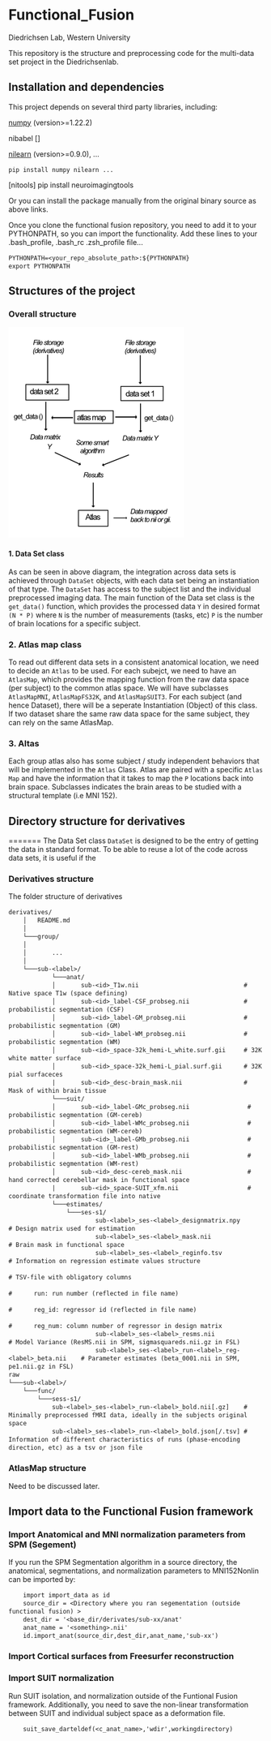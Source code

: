 # Functional_Fusion
Diedrichsen Lab, Western University

This repository is the structure and preprocessing code for the multi-data set project in the Diedrichsenlab.

## Installation and dependencies
This project depends on several third party libraries, including:

[numpy](https://numpy.org/) (version>=1.22.2)

nibabel []

[nilearn](https://nilearn.github.io/stable/index.html) (version>=0.9.0), ...

	pip install numpy nilearn ...

[nitools]
    pip install neuroimagingtools

Or you can install the package manually from the original binary source as above links.

Once you clone the functional fusion repository, you need to add it to your PYTHONPATH, so you can import the functionality. Add these lines to your .bash_profile, .bash_rc .zsh_profile file... 

```
PYTHONPATH=<your_repo_absolute_path>:${PYTHONPATH}
export PYTHONPATH
```


## Structures of the project
### Overall structure
![ScreenShot](docs/data_flow.png)



#### 1. Data Set class
As can be seen in above diagram, the integration across data sets is achieved through  `DataSet` objects, with each data set being an instantiation of that type. The `DataSet` has access to the subject list and the individual preprocessed imaging data. The main function of the Data set class is the  `get_data()` function, which provides the
processed data `Y` in desired format `(N * P)` where `N` is the number of measurements (tasks, etc) `P` is the number of brain locations for a specific subject.

### 2. Atlas map class

To read out different data sets in a consistent anatomical location, we need to
decide an `Atlas` to be used. For each subejct, we need to have an `AtlasMap`, which provides the mapping function from the raw data space (per subject) to the common atlas space. We will have subclasses `AtlasMapMNI`, `AtlasMapFS32K`, and `AtlasMapSUIT3`. For each subject (and hence Dataset), there will be a seperate Instantiation (Object) of this class. If two dataset share the same raw data space for the same subject, they can rely on the same AtlasMap.

### 3. Altas
Each group atlas also has some subject / study independent behaviors that will be implemented in the `Atlas` Class. Atlas are paired with a specific `Atlas Map` and have the information that it takes to map the `P` locations back into brain space. Subclasses indicates the brain areas to be studied with a structural template (i.e MNI 152).

## Directory structure for derivatives
=======
The Data Set class `DataSet` is designed to be the entry of getting the data in standard format. To be able to reuse a lot of the code across data sets, it is useful if the

### Derivatives structure

The folder structure of derivatives

    
    derivatives/
        │   README.md
        │
        └───group/
        │
        │       ...
        │
        └───sub-<label>/
                └───anat/
                │       sub-<id>_T1w.nii                             # Native space T1w (space defining)
                │       sub-<id>_label-CSF_probseg.nii               # probabilistic segmentation (CSF)
                │       sub-<id>_label-GM_probseg.nii                # probabilistic segmentation (GM)
                │       sub-<id>_label-WM_probseg.nii                # probabilistic segmentation (WM)
                │       sub-<id>_space-32k_hemi-L_white.surf.gii     # 32K white matter surface
                │       sub-<id>_space-32k_hemi-L_pial.surf.gii      # 32K pial surfaceces
                |       sub-<id>_desc-brain_mask.nii                 # Mask of within brain tissue
                └───suit/
                │       sub-<id>_label-GMc_probseg.nii                # probabilistic segmentation (GM-cereb)
                │       sub-<id>_label-WMc_probseg.nii                # probabilistic segmentation (WM-cereb)
                │       sub-<id>_label-GMb_probseg.nii                # probabilistic segmentation (GM-rest)
                │       sub-<id>_label-WMb_probseg.nii                # probabilistic segmentation (WM-rest)
                │       sub-<id>_desc-cereb_mask.nii                  # hand corrected cerebellar mask in functional space               
                |       sub-<id>_space-SUIT_xfm.nii                   # coordinate transformation file into native
                └───estimates/
        			└───ses-s1/
                            sub-<label>_ses-<label>_designmatrix.npy                    # Design matrix used for estimation
                            sub-<label>_ses-<label>_mask.nii                            # Brain mask in functional space
                            sub-<label>_ses-<label>_reginfo.tsv                         # Information on regression estimate values structure
                                                                                        # TSV-file with obligatory columns
                                                                                        #      run: run number (reflected in file name)
                                                                                        #      reg_id: regressor id (reflected in file name)
                                                                                        #      reg_num: column number of regressor in design matrix
                            sub-<label>_ses-<label>_resms.nii                           # Model Variance (ResMS.nii in SPM, sigmasquareds.nii.gz in FSL)
                            sub-<label>_ses-<label>_run-<label>_reg-<label>_beta.nii    # Parameter estimates (beta_0001.nii in SPM, pe1.nii.gz in FSL)
    raw
    └───sub-<label>/
        └───func/
            └───sess-s1/
                sub-<label>_ses-<label>_run-<label>_bold.nii[.gz]    # Minimally preprocessed fMRI data, ideally in the subjects original space
                sub-<label>_ses-<label>_run-<label>_bold.json[/.tsv] # Information of different characteristics of runs (phase-encoding direction, etc) as a tsv or json file

### AtlasMap structure

Need to be discussed later.


## Import data to the Functional Fusion framework
### Import Anatomical and MNI normalization parameters from SPM (Segement)
If you run the SPM Segmentation algorithm in a source directory, the anatomical, segmentations, and normalization parameters to MNI152Nonlin can be imported by: 
```
    import import_data as id
    source_dir = <Directory where you ran segementation (outside functional fusion) >
    dest_dir = '<base_dir/derivates/sub-xx/anat'
    anat_name = '<something>.nii' 
    id.import_anat(source_dir,dest_dir,anat_name,'sub-xx') 
```
### Import Cortical surfaces from Freesurfer reconstruction 
### Import SUIT normalization
Run SUIT isolation, and normalization outside of the Funtional Fusion framework. Additionally, you need to save the non-linear transformation between SUIT and individual subject space as a deformation file. 

```
    suit_save_darteldef(<c_anat_name>,'wdir',workingdirectory)
```
